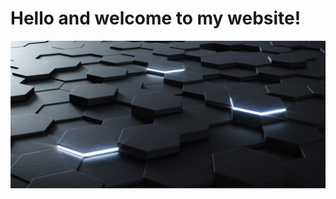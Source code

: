 <h1>Hello and welcome to my website!</h1>
<img src="hexagon.jpg">
<style>
body {
  background-image: url('topmap.png');
}
</style>

